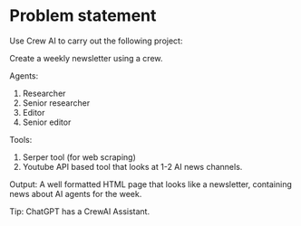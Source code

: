 # Problem statement

Use Crew AI to carry out the following project:

Create a weekly newsletter using a crew.

Agents:
1.	Researcher
2.	Senior researcher
3.	Editor
4.	Senior editor

Tools:
1. Serper tool (for web scraping)
2. Youtube API based tool that looks at 1-2 AI news channels.

Output: A well formatted HTML page that looks like a newsletter, containing news about AI agents for the week. 

Tip: ChatGPT has a CrewAI Assistant.